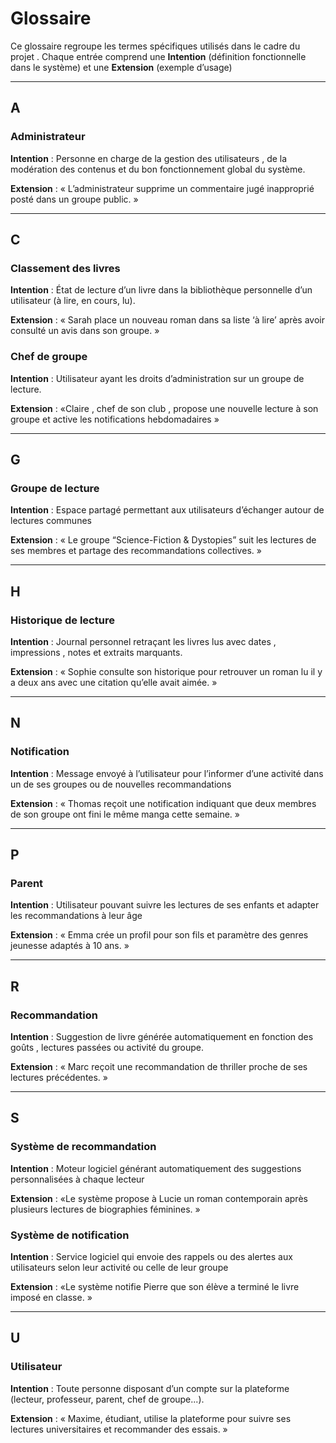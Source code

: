 
# Glossaire

Ce glossaire regroupe les termes spécifiques utilisés dans le cadre du projet . Chaque entrée comprend une **Intention** (définition fonctionnelle dans le système) et une **Extension** (exemple d’usage)

---

## A

### Administrateur  

**Intention** : Personne en charge de la gestion des utilisateurs , de la modération des contenus et du bon fonctionnement global du système.  

**Extension** : « L’administrateur supprime un commentaire jugé inapproprié posté dans un groupe public. »

---

## C

### Classement des livres  

**Intention** : État de lecture d’un livre dans la bibliothèque personnelle d’un utilisateur (à lire, en cours, lu).  

**Extension** : « Sarah place un nouveau roman dans sa liste ‘à lire’ après avoir consulté un avis dans son groupe. »

### Chef de groupe  

**Intention** : Utilisateur ayant les droits d’administration sur un groupe de lecture.  

**Extension** : «Claire , chef de son club , propose une nouvelle lecture à son groupe et active les notifications hebdomadaires »

---

## G

### Groupe de lecture  

**Intention** : Espace partagé permettant aux utilisateurs d’échanger autour de lectures communes

**Extension** : « Le groupe “Science-Fiction & Dystopies” suit les lectures de ses membres et partage des recommandations collectives. »


---

## H

### Historique de lecture  

**Intention** : Journal personnel retraçant les livres lus avec dates , impressions , notes et extraits marquants.  

**Extension** : « Sophie consulte son historique pour retrouver un roman lu il y a deux ans avec une citation qu’elle avait aimée. »

---

## N

### Notification  

**Intention** : Message envoyé à l’utilisateur pour l’informer d’une activité dans un de ses groupes ou de nouvelles recommandations  

**Extension** : « Thomas reçoit une notification indiquant que deux membres de son groupe ont fini le même manga cette semaine. »

---

## P

### Parent  

**Intention** : Utilisateur pouvant suivre les lectures de ses enfants et adapter les recommandations à leur âge

**Extension** : « Emma crée un profil pour son fils et paramètre des genres jeunesse adaptés à 10 ans. »

---

## R

### Recommandation  

**Intention** : Suggestion de livre générée automatiquement en fonction des goûts , lectures passées ou activité du groupe.  

**Extension** : « Marc reçoit une recommandation de thriller proche de ses lectures précédentes. »

---

## S

### Système de recommandation  

**Intention** : Moteur logiciel générant automatiquement des suggestions personnalisées à chaque lecteur

**Extension** : «Le système propose à Lucie un roman contemporain après plusieurs lectures de biographies féminines. »

### Système de notification  

**Intention** : Service logiciel qui envoie des rappels ou des alertes aux utilisateurs selon leur activité ou celle de leur groupe

**Extension** : «Le système notifie Pierre que son élève a terminé le livre imposé en classe. »

---

## U

### Utilisateur  

**Intention** : Toute personne disposant d’un compte sur la plateforme (lecteur, professeur, parent, chef de groupe...). 

**Extension** : « Maxime, étudiant, utilise la plateforme pour suivre ses lectures universitaires et recommander des essais. »